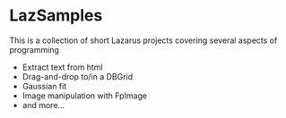 # LazSamples

This is a collection of short Lazarus projects covering several aspects of programming
* Extract text from html
* Drag-and-drop to/in a DBGrid
* Gaussian fit
* Image manipulation with FpImage
* and more...
